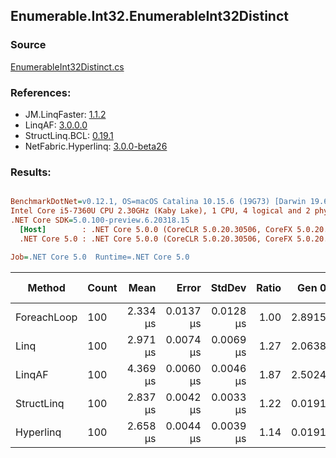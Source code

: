 ﻿## Enumerable.Int32.EnumerableInt32Distinct

### Source
[EnumerableInt32Distinct.cs](../LinqBenchmarks/Enumerable/Int32/EnumerableInt32Distinct.cs)

### References:
- JM.LinqFaster: [1.1.2](https://www.nuget.org/packages/JM.LinqFaster/1.1.2)
- LinqAF: [3.0.0.0](https://www.nuget.org/packages/LinqAF/3.0.0.0)
- StructLinq.BCL: [0.19.1](https://www.nuget.org/packages/StructLinq.BCL/0.19.1)
- NetFabric.Hyperlinq: [3.0.0-beta26](https://www.nuget.org/packages/NetFabric.Hyperlinq/3.0.0-beta26)

### Results:
``` ini

BenchmarkDotNet=v0.12.1, OS=macOS Catalina 10.15.6 (19G73) [Darwin 19.6.0]
Intel Core i5-7360U CPU 2.30GHz (Kaby Lake), 1 CPU, 4 logical and 2 physical cores
.NET Core SDK=5.0.100-preview.6.20318.15
  [Host]        : .NET Core 5.0.0 (CoreCLR 5.0.20.30506, CoreFX 5.0.20.30506), X64 RyuJIT
  .NET Core 5.0 : .NET Core 5.0.0 (CoreCLR 5.0.20.30506, CoreFX 5.0.20.30506), X64 RyuJIT

Job=.NET Core 5.0  Runtime=.NET Core 5.0  

```
|      Method | Count |     Mean |     Error |    StdDev | Ratio |  Gen 0 | Gen 1 | Gen 2 | Allocated |
|------------ |------ |---------:|----------:|----------:|------:|-------:|------:|------:|----------:|
| ForeachLoop |   100 | 2.334 μs | 0.0137 μs | 0.0128 μs |  1.00 | 2.8915 |     - |     - |    6048 B |
|        Linq |   100 | 2.971 μs | 0.0074 μs | 0.0069 μs |  1.27 | 2.0638 |     - |     - |    4320 B |
|      LinqAF |   100 | 4.369 μs | 0.0060 μs | 0.0046 μs |  1.87 | 2.5024 |     - |     - |    5240 B |
|  StructLinq |   100 | 2.837 μs | 0.0042 μs | 0.0033 μs |  1.22 | 0.0191 |     - |     - |      40 B |
|   Hyperlinq |   100 | 2.658 μs | 0.0044 μs | 0.0039 μs |  1.14 | 0.0191 |     - |     - |      40 B |
